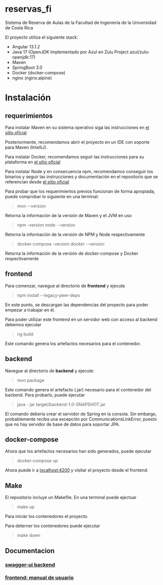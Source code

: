 # reservas_fi
 
Sistema de Reserva de Aulas de la Facultad de Ingeniería de la Universidad de Costa Rica
 
El proyecto utiliza el siguiente stack:
 
 - Angular 13.1.2
 - Java 17 (OpenJDK Implementado por Azul en Zulu Project azul/zulu-openjdk:17) 
 - Maven
 - SpringBoot 3.0
 - Docker (docker-compose)
 - nginx (nginx:alpine)
 
# Instalación
 
## requerimientos
 
Para instalar Maven en su sistema operativo siga las instrucciones en [el sitio oficial](https://maven.apache.org/install.html)
 
Posteriormente, recomendamos abrir el proyecto en un IDE con soporte para Maven (IntelliJ).
 
Para instalar Docker, recomendamos seguir las instrucciones para su plataforma en [el sitio oficial](https://docs.docker.com/get-docker/)
 
Para instalar Node y en consecuencia npm, recomendamos conseguir los binarios y seguir las instrucciones y documentación en el repositorio que se referencian desde [el sitio oficial](https://nodejs.org/en/download/)
 
Para probar que los requerimientos previos funcionan de forma apropiada, puede comprobar lo siguiente en una terminal:
 
> mvn --version
 
Retorna la información de la versión de Maven y el JVM en uso
 
> npm -version
> node --version
 
Retorna la información de la versión de NPM y Node respectivamente
 
> docker-compose -version
> docker --version
> 
Retorna la información de la versión de docker-compose y Docker respectivamente
 
## frontend
Para comenzar, navegue al directorio de **frontend** y ejecute
 
> npm install --legacy-peer-deps
 
En este punto, se descargan las dependencias del proyecto para poder empezar a trabajar en él. 
 
Para poder utilizar este frontend en un servidor web con acceso al backend debemos ejecutar
 
> ng build
 
Este comando genera los artefactos necesarios para el contenedor.
 
## backend
Navegue al directorio de **backend** y ejecute:
 
> mvn package
 
Este comando genera el artefacto (.jar) necesario para el contenedor del backend. Para probarlo, puede ejecutar
> java - jar target/backend-1.0-SNAPSHOT.jar
 
El comando debería crear el servidor de Spring en la consola. Sin embargo, probablemente reciba una excepción por CommunicationsLinkError, puesto que no hay servidor de base de datos para soportar JPA.
 
## docker-compose
Ahora que los artefactos necesarios han sido generados, puede ejecutar
 > docker-compose up
 
Ahora puede ir a [localhost:4200](http://localhost:4200/) y visitar el proyecto desde el frontend.

## Make

El repositorio incluye un Makefile. En una terminal puede ejectuar
> make up

Para iniciar los contenedores el proyecto.

Para deterner los contenedores puede ejecutar
> make down
> 

## Documentacion

### [swagger-ui backend](localhost:8080/swagger-ui/index.html)
### [frontend: manual de usuario]()
 
